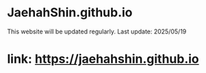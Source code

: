# JaehahShin.github.io
This website will be updated regularly. 
Last update: 2025/05/19
# link: https://jaehahshin.github.io
